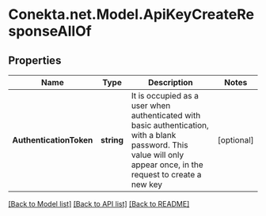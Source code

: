 # Conekta.net.Model.ApiKeyCreateResponseAllOf

## Properties

Name | Type | Description | Notes
------------ | ------------- | ------------- | -------------
**AuthenticationToken** | **string** | It is occupied as a user when authenticated with basic authentication, with a blank password. This value will only appear once, in the request to create a new key | [optional] 

[[Back to Model list]](../README.md#documentation-for-models) [[Back to API list]](../README.md#documentation-for-api-endpoints) [[Back to README]](../README.md)

